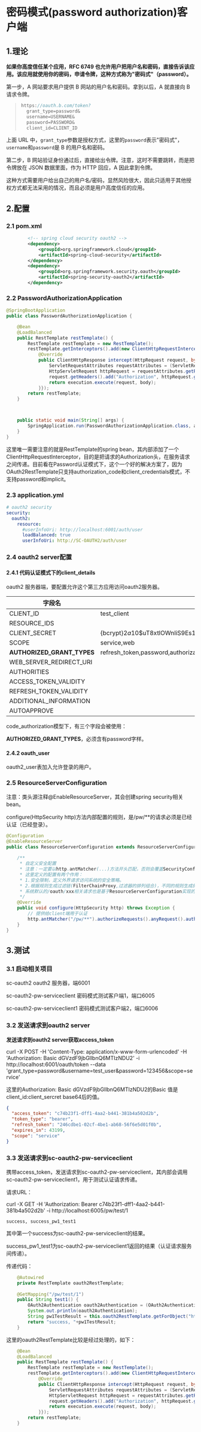 # 密码模式(password authorization)客户端

## 1.理论

**如果你高度信任某个应用，RFC 6749 也允许用户把用户名和密码，直接告诉该应用。该应用就使用你的密码，申请令牌，这种方式称为"密码式"（password）。**

第一步，A 网站要求用户提供 B 网站的用户名和密码。拿到以后，A 就直接向 B 请求令牌。

> ```javascript
> https://oauth.b.com/token?
>   grant_type=password&
>   username=USERNAME&
>   password=PASSWORD&
>   client_id=CLIENT_ID
> ```

上面 URL 中，`grant_type`参数是授权方式，这里的`password`表示"密码式"，`username`和`password`是 B 的用户名和密码。

第二步，B 网站验证身份通过后，直接给出令牌。注意，这时不需要跳转，而是把令牌放在 JSON 数据里面，作为 HTTP 回应，A 因此拿到令牌。

这种方式需要用户给出自己的用户名/密码，显然风险很大，因此只适用于其他授权方式都无法采用的情况，而且必须是用户高度信任的应用。

## 2.配置

### 2.1 pom.xml

```xml
		<!-- spring cloud security oauth2 -->
		<dependency>
			<groupId>org.springframework.cloud</groupId>
			<artifactId>spring-cloud-security</artifactId>
		</dependency>
		<dependency>
			<groupId>org.springframework.security.oauth</groupId>
			<artifactId>spring-security-oauth2</artifactId>
		</dependency>		
```

### 2.2 PasswordAuthorizationApplication

```java
@SpringBootApplication
public class PasswordAuthorizationApplication {

	@Bean
	@LoadBalanced
	public RestTemplate restTemplate() {
		RestTemplate restTemplate = new RestTemplate();
		restTemplate.getInterceptors().add(new ClientHttpRequestInterceptor() {
			@Override
			public ClientHttpResponse intercept(HttpRequest request, byte[] body, ClientHttpRequestExecution execution) throws IOException {
				ServletRequestAttributes requestAttributes = (ServletRequestAttributes) RequestContextHolder.getRequestAttributes();
				HttpServletRequest httpRequest = requestAttributes.getRequest();
				request.getHeaders().add("Authorization", httpRequest.getHeader("Authorization"));
				return execution.execute(request, body);
			}});
		return restTemplate;
	}



	public static void main(String[] args) {
		SpringApplication.run(PasswordAuthorizationApplication.class, args);
	}
}
```

这里唯一需要注意的就是RestTemplate的spring bean，其内部添加了一个ClientHttpRequestInterceptor，目的是把请求的Authorization头，在服务请求之间传递。目前看在Password认证模式下，这个一个好的解决方案了，因为OAuth2RestTemplate只支持authorization_code和client_credentials模式，不支持password和implicit。

### 2.3 application.yml

```yaml
# oauth2 security
security:
  oauth2:
    resource:
      #userInfoUri: http://localhost:6001/auth/user
      loadBalanced: true
      userInfoUri: http://SC-OAUTH2/auth/user
```

### 2.4 oauth2 server配置

#### 2.4.1 代码认证模式下的client_details

oauth2 服务器端，要配置允许这个第三方应用访问oauth2服务器。

| 字段名                     | 数据(样例)                                                   |
| -------------------------- | ------------------------------------------------------------ |
| CLIENT_ID                  | test_client                                                  |
| RESOURCE_IDS               |                                                              |
| CLIENT_SECRET              | {bcrypt}$2a$10$uT8xtlOWnIiS9Es1QVN9LeKcWpoeuk.bZqgFpNVsCFWacuXn/Moei |
| SCOPE                      | service,web                                                  |
| **AUTHORIZED_GRANT_TYPES** | refresh_token,password,authorization_code                    |
| WEB_SERVER_REDIRECT_URI    |                                                              |
| AUTHORITIES                |                                                              |
| ACCESS_TOKEN_VALIDITY      |                                                              |
| REFRESH_TOKEN_VALIDITY     |                                                              |
| ADDITIONAL_INFORMATION     |                                                              |
| AUTOAPPROVE                |                                                              |

code_authorization模型下，有三个字段会被使用：

**AUTHORIZED_GRANT_TYPES**，必须含有password字样。

#### 2.4.2 oauth_user

oauth2_user表加入允许登录的用户。

### 2.5 ResourceServerConfiguration

注意：类头源注释@EnableResourceServer，其会创建spring security相关bean。

configure(HttpSecurity http)方法内部配置的规则，是/pw/**的请求必须是已经认证（已经登录）。

```java
@Configuration
@EnableResourceServer
public class ResourceServerConfiguration extends ResourceServerConfigurerAdapter {
	
	/**
	 * 自定义安全配置
	 * 注意：一定要以http.antMatcher(...)方法开头匹配，否则会覆盖SecurityConfiguration类的相关配置.
	 * 这里定义的配置有两个作用：
	 * 1.安全限制，定义外界请求访问系统的安全策略。
	 * 2.根据规则生成过滤链(FilterChainProxy,过滤器的排列组合)，不同的规则生成的过滤链不同的。
	 * 系统默认的/oauth/xxx相关请求也是基于ResourceServerConfiguration实现的,只不过系统默认已经配置完了。
	 */
	@Override
	public void configure(HttpSecurity http) throws Exception {
		// 提供给client端用于认证
		http.antMatcher("/pw/**").authorizeRequests().anyRequest().authenticated();
	}
}
```

### 

## 3.测试

### 3.1 启动相关项目

sc-oauth2   oauth2 服务器，端6001

sc-oauth2-pw-serviceclient  密码模式测试客户端1，端口6005

sc-oauth2-pw-serviceclient1  密码模式测试客户端2，端口6006

### 3.2 发送请求到oauth2 server

**发送请求到oauth2 server获取access_token**

curl -X POST -H 'Content-Type: application/x-www-form-urlencoded' -H 'Authorization: Basic dGVzdF9jbGllbnQ6MTIzNDU2' -i http://localhost:6001/oauth/token --data 'grant_type=password&username=test_user&password=123456&scope=service'

这里的Authorization: Basic dGVzdF9jbGllbnQ6MTIzNDU2的Basic 值是client_id:client_sercret base64后的值。

```json
{
  "access_token": "c74b23f1-dff1-4aa2-b441-381b4a502d2b",
  "token_type": "bearer",
  "refresh_token": "246cdbe1-02cf-4be1-ab68-56f6e5d01f0b",
  "expires_in": 43199,
  "scope": "service"
}
```

### 3.3 发送请求到sc-oauth2-pw-serviceclient

携带access_token，发送请求到sc-oauth2-pw-serviceclient，其内部会调用sc-oauth2-pw-serviceclient1，用于测试认证请求传递。

请求URL：

curl -X GET -H 'Authorization: Bearer c74b23f1-dff1-4aa2-b441-381b4a502d2b' -i http://localhost:6005/pw/test/1

```
success, success_pw1_test1
```

其中第一个success为sc-oauth2-pw-serviceclient的结果。

success_pw1_test1为sc-oauth2-pw-serviceclient1返回的结果（认证请求服务间传递）。

传递代码：

```java
	@Autowired
	private RestTemplate oauth2RestTemplate;
	
	@GetMapping("/pw/test/1")
	public String test1() {
		OAuth2Authentication oauth2Authentication = (OAuth2Authentication) SecurityContextHolder.getContext().getAuthentication();
		System.out.println(oauth2Authentication);
		String pw1TestResult = this.oauth2RestTemplate.getForObject("http://SC-OAUTH2-PW-SERVICECLIENT1//pw1/test/1", String.class);
		return "success, "+pw1TestResult;
	}
```

这里的oauth2RestTemplate比较是经过处理的，如下：

```java
	@Bean
	@LoadBalanced
	public RestTemplate restTemplate() {
		RestTemplate restTemplate = new RestTemplate();
		restTemplate.getInterceptors().add(new ClientHttpRequestInterceptor() {
			@Override
			public ClientHttpResponse intercept(HttpRequest request, byte[] body, ClientHttpRequestExecution execution) throws IOException {
				ServletRequestAttributes requestAttributes = (ServletRequestAttributes) RequestContextHolder.getRequestAttributes();
				HttpServletRequest httpRequest = requestAttributes.getRequest();
				request.getHeaders().add("Authorization", httpRequest.getHeader("Authorization"));
				return execution.execute(request, body);
			}});
		return restTemplate;
	}
```





